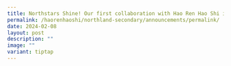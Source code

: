 ```yaml
---
title: Northstars Shine! Our first collaboration with Hao Ren Hao Shi in 2024!
permalink: /haorenhaoshi/northland-secondary/announcements/permalink/
date: 2024-02-08
layout: post
description: ""
image: ""
variant: tiptap
---
```

